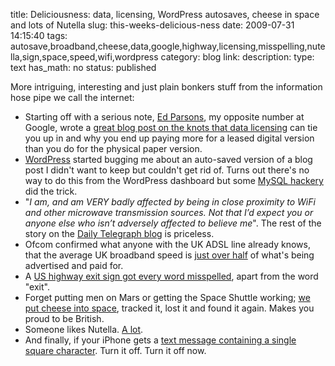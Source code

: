 title: Deliciousness: data, licensing, WordPress autosaves, cheese in space and lots of Nutella
slug: this-weeks-delicious-ness
date: 2009-07-31 14:15:40
tags: autosave,broadband,cheese,data,google,highway,licensing,misspelling,nutella,sign,space,speed,wifi,wordpress
category: blog
link: 
description: 
type: text
has_math: no
status: published

More intriguing, interesting and just plain bonkers stuff from the information hose pipe we call the internet:


* Starting off with a serious note, [Ed Parsons](https://twitter.com/edparsons "https://twitter.com/edparsons"), my opposite number at Google, wrote a [great blog post on the knots that data licensing](https://www.edparsons.com/2009/07/time-to-reset-the-value-of-geodata/ "https://www.edparsons.com/2009/07/time-to-reset-the-value-of-geodata/") can tie you up in and why you end up paying more for a leased digital version than you do for the physical paper version.
* [WordPress](https://wordpress.org/ "https://wordpress.org/") started bugging me about an auto-saved version of a blog post I didn't want to keep but couldn't get rid of. Turns out there's no way to do this from the WordPress dashboard but some [MySQL hackery](https://diggingintowordpress.com/2009/07/mastering-wordpress-post-revisioning-and-auto-save-features/ "https://diggingintowordpress.com/2009/07/mastering-wordpress-post-revisioning-and-auto-save-features/") did the trick.
* "*I am, and am VERY badly affected by being in close proximity to WiFi and other microwave transmission sources. Not that I’d expect you or anyone else who isn’t adversely affected to believe me*". The rest of the story on the [Daily Telegraph blog](https://blogs.telegraph.co.uk/technology/iandouglas/100002500/why-no-one-is-allergic-to-wifi/#comments "https://blogs.telegraph.co.uk/technology/iandouglas/100002500/why-no-one-is-allergic-to-wifi/#comments") is priceless.
* Ofcom confirmed what anyone with the UK ADSL line already knows, that the average UK broadband speed is [just over half](https://www.theregister.co.uk/2009/07/28/ofcom_speeds/ "https://www.theregister.co.uk/2009/07/28/ofcom_speeds/") of what's being advertised and paid for.
* A [US highway exit sign got every word misspelled](https://www.flickr.com/photos/schilder/3757137230/ "https://www.flickr.com/photos/schilder/3757137230/"), apart from the word "exit".
* Forget putting men on Mars or getting the Space Shuttle working; [we put cheese into space](https://news.bbc.co.uk/1/hi/england/wiltshire/8171619.stm "https://news.bbc.co.uk/1/hi/england/wiltshire/8171619.stm"), tracked it, lost it and found it again. Makes you proud to be British.
* Someone likes Nutella. [A lot](https://www.zee.me/blog/2009/07/biggest-jar-of-nutella-ive-ever-seen/ "https://www.zee.me/blog/2009/07/biggest-jar-of-nutella-ive-ever-seen/").
* And finally, if your iPhone gets a [text message containing a single square character](https://mashable.com/2009/07/30/iphone-hack/ "https://mashable.com/2009/07/30/iphone-hack/"). Turn it off. Turn it off now.


